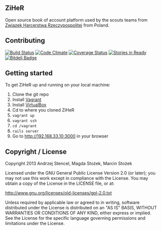 ## ZiHeR

Open source book of account platform used by the scouts teams from [Związek Harcerstwa Rzeczypospolitej](http://www.zhr.pl) from Poland.

## Contributing
[![Build Status](https://travis-ci.org/zhr/ziher.png?branch=master)](https://travis-ci.org/zhr/ziher)
[![Code Climate](https://codeclimate.com/github/zhr/ziher.png)](https://codeclimate.com/github/zhr/ziher)
[![Coverage Status](https://coveralls.io/repos/zhr/ziher/badge.png)](https://coveralls.io/r/zhr/ziher)
[![Stories in Ready](https://badge.waffle.io/zhr/ziher.png?label=ready)](https://waffle.io/zhr/ziher)
[![Bitdeli Badge](https://d2weczhvl823v0.cloudfront.net/zhr/ziher/trend.png)](https://bitdeli.com/free "Bitdeli Badge")

## Getting started

To get ZiHeR up and running on your local machine:

1. Clone the git repo
1. Install [Vagrant](http://http://www.vagrantup.com/)
1. Install [VirtualBox](https://www.virtualbox.org/wiki/Downloads)
1. Cd to where you cloned ZiHeR
1. `vagrant up`
1. `vagrant ssh`
1. `cd /vagrant`
1. `rails server`
1. Go to http://192.168.33.10:3000 in your browser

## Copyright / License

Copyright 2013 Andrzej Stencel, Magda Stożek, Marcin Stożek

Licensed under the GNU General Public License Version 2.0 (or later);
you may not use this work except in compliance with the License.
You may obtain a copy of the License in the LICENSE file, or at:

   http://www.gnu.org/licenses/old-licenses/gpl-2.0.txt

   Unless required by applicable law or agreed to in writing, software
   distributed under the License is distributed on an "AS IS" BASIS,
   WITHOUT WARRANTIES OR CONDITIONS OF ANY KIND, either express or implied.
   See the License for the specific language governing permissions and
   limitations under the License.
